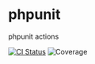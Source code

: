 # phpunit
phpunit actions

[![CI Status](https://github.com/caioflucena/phpunit/actions/workflows/ci.yml/badge.svg)](https://github.com/caioflucena/phpunit/actions)
![Coverage](https://img.shields.io/endpoint?url=https://gist.githubusercontent.com/caioflucena/c941c93c26d8b0f8355afef39db4e148/raw/phpunit__.json)
